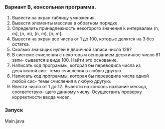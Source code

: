 
### Вариант B, консольная программа.
1. Вывести на экран таблицу умножения.
2. Вывести элементы массива в обратном порядке.
3. Определить принадлежность некоторого значения k интервалам (n, m], [n,
   m), (n, m), [n, m].
4. Вывести на экран все числа от 1 до 100, которые делятся на 3 без остатка.
5. Сколько значащих нулей в двоичной записи числа 129?
6. В системе счисления с некоторым основанием десятичное число 81 запи-
   сывается в виде 100. Найти это основание.
7. Написать код программы, которая бы переводила числа из десятичной сис-
   темы счисления в любую другую.
8. Написать код программы, которая бы переводила числа одной любой сис-
   темы счисления в любую другую.
9. Ввести число от 1 до 12. Вывести на консоль название месяца, соответствую-
   щего данному числу. Осуществить проверку корректности ввода чисел.

### Запуск
Main.java